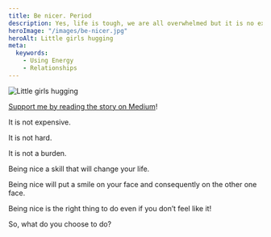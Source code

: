 ```yaml
---
title: Be nicer. Period
description: Yes, life is tough, we are all overwhelmed but it is no excuse.
heroImage: "/images/be-nicer.jpg"
heroAlt: Little girls hugging
meta:
  keywords:
    - Using Energy
    - Relationships
---
```


![Little girls hugging](/images/be-nicer.jpg)

[Support me by reading the story on Medium](https://jeremie-litzler.medium.com/be-nicer-period-18c2d18c30de)!

It is not expensive.

It is not hard.

It is not a burden.

Being nice a skill that will change your life.

Being nice will put a smile on your face and consequently on the other one face.

Being nice is the right thing to do even if you don’t feel like it!

So, what do you choose to do?

